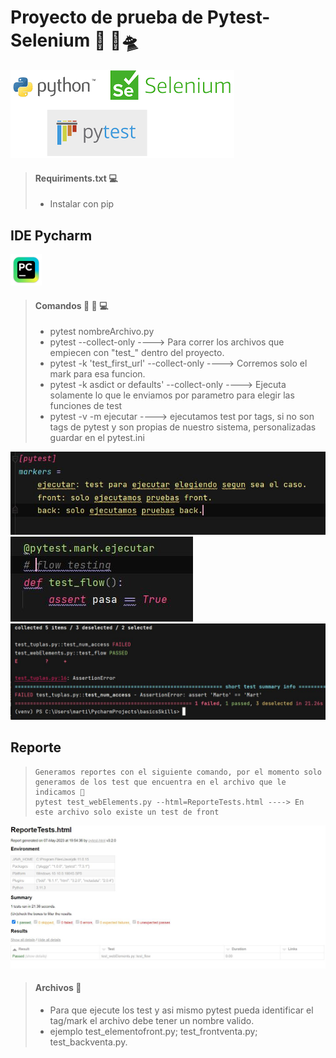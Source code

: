 # Proyecto de prueba de Pytest-Selenium 🐍 🚀🛸

<img src="img_readme/pytest -selenium-python.png"/>

> #### Requiriments.txt ‍💻
>
> -  Instalar con pip
> 

## IDE Pycharm 
<img height="50" src="img_readme/pycharm.png" width="50"/>

> #### Comandos 👨 🏻 ‍💻
>
> - pytest nombreArchivo.py
> - pytest --collect-only ----> Para correr los archivos que empiecen con "test_" dentro del proyecto.
> - pytest -k 'test_first_url' --collect-only ----> Corremos solo el mark para esa funcion.
> - pytest -k asdict or defaults' --collect-only ----> Ejecuta solamente lo que le enviamos por parametro para elegir las funciones de test
> - pytest -v -m ejecutar ----> ejecutamos test por tags, si no son tags de pytest y son propias de nuestro sistema, personalizadas guardar en el pytest.ini
> 
<img src="img_readme/marcas_propias_archivo_ini.JPG"/>
<img src="img_readme/marca sobre la funcion de test.JPG"/>
<img src="img_readme/error como se ve, solo se tiene que modificar el expected.JPG"/>

## Reporte
> ```
> Generamos reportes con el siguiente comando, por el momento solo generamos de los test que encuentra en el archivo que le indicamos 💾
> pytest test_webElements.py --html=ReporteTests.html ----> En este archivo solo existe un test de front 
> ```

<img src="img_readme/reporte html pytest.JPG"/>

> #### Archivos 💾
>
> - Para que ejecute los test y asi mismo pytest pueda identificar el tag/mark el archivo debe tener un nombre valido.
> - ejemplo test_elementofront.py; test_frontventa.py; test_backventa.py.
> 